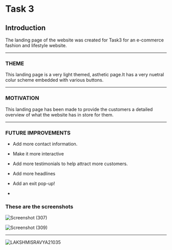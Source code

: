# Task 3

## __Introduction__

The landing page of the website was created for Task3 for an e-commerce fashion and lifestyle website.

<hr>

### __THEME__

This landing page is a very light themed, asthetic page.It has a very nuetral colur scheme embedded with various buttons.

<hr>

### __MOTIVATION__

This landing page has been made to provide the customers a detailed overview of what the website has in store for them.

<hr>

### __FUTURE IMPROVEMENTS__

* Add more contact information.

* Make it more interactive

* Add more testimonials to help attract more customers.

* Add more headlines

* Add an exit pop-up!


* 
### These are the screenshots

![Screenshot (307)](https://user-images.githubusercontent.com/99632838/156583090-bee65eb2-9316-4f90-93b1-cc55939486d1.png)


![Screenshot (309)](https://user-images.githubusercontent.com/99632838/156582657-b3ead7d7-8dc1-4b2b-bbbc-2a0f74d11e30.png)



<hr>


![LAKSHMISRAVYA21035](https://user-images.githubusercontent.com/99632838/156551565-8c2f4542-ea1e-4291-8ec9-7e27cb38ab5e.png)

